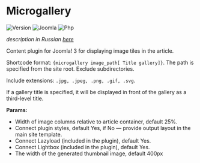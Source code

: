 # Microgallery

![Version](https://img.shields.io/badge/VERSION-1.3.0-0366d6.svg?style=for-the-badge)
![Joomla](https://img.shields.io/badge/joomla-3.7+-1A3867.svg?style=for-the-badge)
![Php](https://img.shields.io/badge/php-5.6+-8892BF.svg?style=for-the-badge)

_description in Russian [here](README.ru.md)_

Content plugin for Joomla! 3 for displaying image tiles in the article.

Shortcode format: `{microgallery image_path[ Title gallery]}`. The path is specified from the site root. Exclude subdirectories.

Include extensions: `.jpg, .jpeg, .png, .gif, .svg`.

If a gallery title is specified, it will be displayed in front of the gallery as a third-level title.

**Params:**

* Width of image columns relative to article container, default 25%.
* Connect plugin styles, default Yes, if No — provide output layout in the main site template.
* Connect Lazyload (included in the plugin), default Yes.
* Connect Lightbox (included in the plugin), default Yes.
* The width of the generated thumbnail image, default 400px
